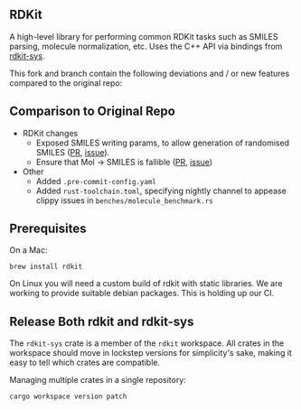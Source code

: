 RDKit
---

A high-level library for performing common RDKit tasks such as SMILES parsing, molecule normalization, etc. Uses
the C++ API via bindings from [rdkit-sys](https://crates.io/crate/rdkit-sys).

This fork and branch contain the following deviations and / or new features compared to the original repo:

Comparison to Original Repo
---
 - RDKit changes
   - Exposed SMILES writing params, to allow generation of randomised SMILES ([PR](https://github.com/rdkit-rs/rdkit/pull/13), [issue](https://github.com/rdkit-rs/rdkit-sys/issues/11)).
   - Ensure that Mol -> SMILES is fallible ([PR](https://github.com/rdkit-rs/rdkit/pull/24), [issue](https://github.com/rdkit-rs/rdkit/issues/25))
 - Other
   - Added `.pre-commit-config.yaml`
   - Added `rust-toolchain.toml`, specifying nightly channel to appease clippy issues in `benches/molecule_benchmark.rs`

Prerequisites
---

On a Mac:

    brew install rdkit

On Linux you will need a custom build of rdkit with static libraries. We are working to provide suitable debian packages.
This is holding up our CI.

Release Both rdkit and rdkit-sys
---

The `rdkit-sys` crate is a member of the `rdkit` workspace. All crates in the workspace should move in lockstep versions for simplicity's sake, making it easy to tell which crates are compatible.

Managing multiple crates in a single repository:

    cargo workspace version patch

